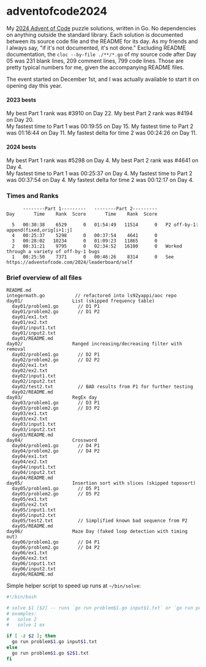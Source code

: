# adventofcode2024 #

My [2024 Advent of Code](https://adventofcode.com/2024) puzzle solutions, written in Go. No dependencies on anything outside the standard library. 
Each solution is documented between its source code file and the README for its day. As my friends and I always say, "if it's not documented, it's not done." Excluding README documentation, the `cloc --by-file ./**/*.go` of my source code after Day 05 was 231 blank lines, 209 comment lines, 799 code lines. Those are pretty typical numbers for me, given the accompanying README files.  

The event started on December 1st, and I was actually available to start it on opening day this year.  

#### 2023 bests ####
My best Part 1 rank was #3910 on Day 22. My best Part 2 rank was #4194 on Day 20.  
My fastest time to Part 1 was 00:19:55 on Day 15. My fastest time to Part 2 was 01:16:44 on Day 11. My fastest delta for time 2 was 00:24:26 on Day 11.  

#### 2024 bests ####
My best Part 1 rank was #5298 on Day 4. My best Part 2 rank was #4641 on Day 4.  
My fastest time to Part 1 was 00:25:37 on Day 4. My fastest time to Part 2 was 00:37:54 on Day 4. My fastest delta for time 2 was 00:12:17 on Day 4.  


### Times and Ranks ###
```
      --------Part 1---------   --------Part 2---------
Day       Time    Rank  Score       Time    Rank  Score

  5   00:30:38    6529      0   01:54:49   11514      0   P2 off-by-1: append(fixed,orig[i+1:j]
  4   00:25:37    5298      0   00:37:54    4641      0   
  3   00:28:02   10234      0   01:09:23   11865      0   
  2   00:31:21    9795      0   02:34:52   16100      0   Worked through a variety of off-by-1 bugs
  1   00:25:50    7371      0   00:46:26    8314      0   See https://adventofcode.com/2024/leaderboard/self
```


### Brief overview of all files ###
```
README.md
integermath.go           // refactored into ls92yappi/aoc repo
day01/                  List (skipped frequency table)
  day01/problem1.go       // D1 P1
  day01/problem2.go       // D1 P2
  day01/ex1.txt
  day01/ex2.txt
  day01/input1.txt
  day01/input2.txt
  day01/README.md
day02/                  Ranged increasing/decreasing filter with removal
  day02/problem1.go       // D2 P1
  day02/problem2.go       // D2 P2
  day02/ex1.txt
  day02/ex2.txt
  day02/input1.txt
  day02/input2.txt
  day02/test2.txt         // BAD results from P1 for further testing
  day02/README.md
day03/                  RegEx day
  day03/problem1.go       // D3 P1
  day03/problem2.go       // D3 P2
  day03/ex1.txt
  day03/ex2.txt
  day03/input1.txt
  day03/input2.txt
  day03/README.md
day04/                  Crossword
  day04/problem1.go       // D4 P1
  day04/problem2.go       // D4 P2
  day04/ex1.txt
  day04/ex2.txt
  day04/input1.txt
  day04/input2.txt
  day04/README.md
day05/                  Insertion sort with slices (skipped toposort)
  day05/problem1.go       // D5 P1
  day05/problem2.go       // D5 P2
  day05/ex1.txt
  day05/ex2.txt
  day05/input1.txt
  day05/input2.txt
  day05/test2.txt         // Simplified known bad sequence from P2
  day05/README.md
day06/                  Maze Day (faked loop detection with timing out)
  day06/problem1.go       // D4 P1
  day06/problem2.go       // D4 P2
  day06/ex1.txt
  day06/ex2.txt
  day06/input1.txt
  day06/input2.txt
  day06/README.md
```


Simple helper script to speed up runs at `~/bin/solve`:
```bash
#!/bin/bash

# solve $1 [$2] -- runs `go run problem$1.go input$1.txt` or `go run problem$1.go $2$1.txt`
# examples:
#   solve 2
#   solve 1 ex

if [ -z $2 ]; then
  go run problem$1.go input$1.txt
else
  go run problem$1.go $2$1.txt
fi
```
